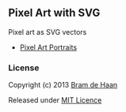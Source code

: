 ## Pixel Art with SVG

Pixel art as SVG vectors

- [Pixel Art Portraits](http://atelierbram.github.io/svg-pixel-art/portraits/)

### License

Copyright (c) 2013 [Bram de Haan](http://atelierbramdehaan.nl/)

Released under [MIT Licence](http://atelierbram.mit-license.org)
